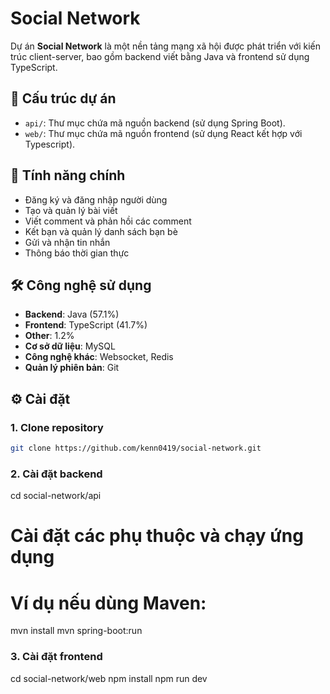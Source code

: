 # Social Network

Dự án **Social Network** là một nền tảng mạng xã hội được phát triển với kiến trúc client-server, bao gồm backend viết bằng Java và frontend sử dụng TypeScript.

## 📁 Cấu trúc dự án

- `api/`: Thư mục chứa mã nguồn backend (sử dụng Spring Boot).
- `web/`: Thư mục chứa mã nguồn frontend (sử dụng React kết hợp với Typescript).

## 🚀 Tính năng chính

- Đăng ký và đăng nhập người dùng
- Tạo và quản lý bài viết
- Viết comment và phản hồi các comment
- Kết bạn và quản lý danh sách bạn bè
- Gửi và nhận tin nhắn
- Thông báo thời gian thực

## 🛠️ Công nghệ sử dụng

- **Backend**: Java (57.1%)
- **Frontend**: TypeScript (41.7%)
- **Other**: 1.2%
- **Cơ sở dữ liệu**: MySQL
- **Công nghệ khác**: Websocket, Redis
- **Quản lý phiên bản**: Git

## ⚙️ Cài đặt

### 1. Clone repository

```bash
git clone https://github.com/kenn0419/social-network.git
```

### 2. Cài đặt backend
cd social-network/api
# Cài đặt các phụ thuộc và chạy ứng dụng
# Ví dụ nếu dùng Maven:
mvn install
mvn spring-boot:run

### 3. Cài đặt frontend
cd social-network/web
npm install
npm run dev
